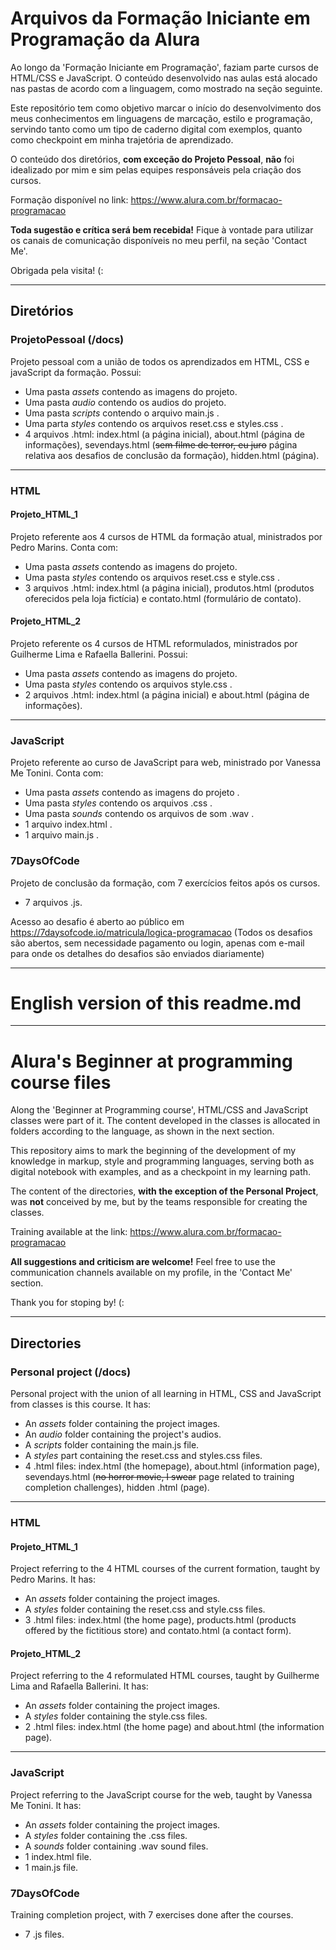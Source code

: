 # Arquivos da Formação Iniciante em Programação da Alura

Ao longo da 'Formação Iniciante em Programação', faziam parte cursos de HTML/CSS e JavaScript. O conteúdo desenvolvido nas aulas está alocado nas pastas de acordo com a linguagem, como mostrado na seção seguinte. 

Este repositório tem como objetivo marcar o início do desenvolvimento dos meus conhecimentos em linguagens de marcação, estilo e programação, servindo tanto como um tipo de caderno digital com exemplos, quanto como checkpoint em minha trajetória de aprendizado. 

O conteúdo dos diretórios, **com exceção do Projeto Pessoal**, **não** foi idealizado por mim e sim pelas equipes responsáveis pela criação dos cursos.

Formação disponível no link: https://www.alura.com.br/formacao-programacao

**Toda sugestão e crítica será bem recebida!** Fique à vontade para utilizar os canais de comunicação disponíveis no meu perfil, na seção 'Contact Me'. 

Obrigada pela visita! (:

---

## Diretórios

### ProjetoPessoal (/docs)

Projeto pessoal com a união de todos os aprendizados em HTML, CSS e javaScript da formação. Possui:
- Uma pasta _assets_ contendo as imagens do projeto.
- Uma pasta _audio_ contendo os audios do projeto.
- Uma pasta _scripts_ contendo o arquivo main.js .
- Uma parta _styles_ contendo os arquivos reset.css e styles.css .
- 4 arquivos .html: index.html (a página inicial), about.html (página de informações), sevendays.html (~~sem filme de terror, eu juro~~ página relativa aos desafios de conclusão da formação), hidden.html (página).

---

### HTML

#### Projeto_HTML_1

Projeto referente aos 4 cursos de HTML da formação atual, ministrados por Pedro Marins. Conta com:
- Uma pasta _assets_ contendo as imagens do projeto.
- Uma pasta _styles_ contendo os arquivos reset.css e style.css .
- 3 arquivos .html: index.html (a página inicial), produtos.html (produtos oferecidos pela loja fictícia) e contato.html (formulário de contato). 

#### Projeto_HTML_2

Projeto referente os 4 cursos de HTML reformulados, ministrados por Guilherme Lima e Rafaella Ballerini. Possui:
- Uma pasta _assets_ contendo as imagens do projeto.
- Uma pasta _styles_ contendo os arquivos style.css .
- 2 arquivos .html: index.html (a página inicial) e about.html (página de informações).

---

### JavaScript

Projeto referente ao curso de JavaScript para web, ministrado por Vanessa Me Tonini. Conta com: 
- Uma pasta _assets_ contendo as imagens do projeto .
- Uma pasta _styles_ contendo os arquivos .css .
- Uma pasta _sounds_ contendo os arquivos de som .wav .
- 1 arquivo index.html .
- 1 arquivo main.js .

### 7DaysOfCode

Projeto de conclusão da formação, com 7 exercícios feitos após os cursos.
- 7 arquivos .js.

Acesso ao desafio é aberto ao público em https://7daysofcode.io/matricula/logica-programacao
(Todos os desafios são abertos, sem necessidade pagamento ou login, apenas com e-mail para onde os detalhes do desafios são enviados diariamente)

---

# English version of this readme.md

---

# Alura's Beginner at programming course files 

Along the 'Beginner at Programming course', HTML/CSS and JavaScript classes were part of it. The content developed in the classes is allocated in folders according to the language, as shown in the next section.

This repository aims to mark the beginning of the development of my knowledge in markup, style and programming languages, serving both as digital notebook with examples, and as a checkpoint in my learning path.

The content of the directories, **with the exception of the Personal Project**, was **not** conceived by me, but by the teams responsible for creating the classes.

Training available at the link: https://www.alura.com.br/formacao-programacao

**All suggestions and criticism are welcome!** Feel free to use the communication channels available on my profile, in the 'Contact Me' section.

Thank you for stoping by! (: 

---

## Directories

### Personal project (/docs)

Personal project with the union of all learning in HTML, CSS and JavaScript from classes is this course. It has:
- An _assets_ folder containing the project images.
- An _audio_ folder containing the project's audios.
- A _scripts_ folder containing the main.js file.
- A _styles_ part containing the reset.css and styles.css files.
- 4 .html files: index.html (the homepage), about.html (information page), sevendays.html (~~no horror movie, I swear~~ page related to training completion challenges), hidden .html (page).

---

### HTML

#### Projeto_HTML_1

Project referring to the 4 HTML courses of the current formation, taught by Pedro Marins. It has:
- An _assets_ folder containing the project images.
- A _styles_ folder containing the reset.css and style.css files.
- 3 .html files: index.html (the home page), products.html (products offered by the fictitious store) and contato.html (a contact form).

#### Projeto_HTML_2

Project referring to the 4 reformulated HTML courses, taught by Guilherme Lima and Rafaella Ballerini. It has:
- An _assets_ folder containing the project images.
- A _styles_ folder containing the style.css files.
- 2 .html files: index.html (the home page) and about.html (the information page).

---

### JavaScript

Project referring to the JavaScript course for the web, taught by Vanessa Me Tonini. It has:
- An _assets_ folder containing the project images.
- A _styles_ folder containing the .css files.
- A _sounds_ folder containing .wav sound files.
- 1 index.html file.
- 1 main.js file.

### 7DaysOfCode

Training completion project, with 7 exercises done after the courses.
- 7 .js files.